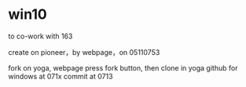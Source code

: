 
# win10
to co-work with 163

create on pioneer，by webpage，on 05110753

fork on yoga, webpage press fork button, then clone in yoga github for windows at 071x
commit at 0713
